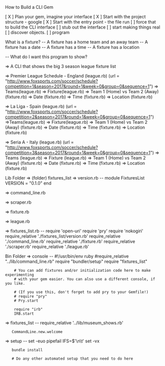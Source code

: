 How to Build a CLI Gem

[ X ] Plan your gem, imagine your interface
[ X ] Start with the project structure - google
[ X ] Start with the entry point - the file run
[ ] force that to build the CLI interface
[ ] stub out the interface
[ ] start making things real
[ ] discover objects.
[ ] program

What is a fixture?
  -- A fixture has a home team and an away team
  -- A fixture has a date
  -- A fixture has a time
  -- A fixture has a location

-- What do I want this program to show?

  => A CLI that shows the big 3 season league fixture list

  => Premier League Schedule - England (league.rb)
(url = "http://www.foxsports.com/soccer/schedule?competition=1&season=2017&round=1&week=0&group=0&sequence=1")
    => Teams(league.rb)
    => Fixture(league.rb)
      => Team 1 (Home) vs Team 2 (Away) (fixture.rb)
      => Date (fixture.rb)
      => Time (fixture.rb)
      => Location (fixture.rb)

  => La Liga - Spain (league.rb)
(url = "http://www.foxsports.com/soccer/schedule?competition=2&season=2017&round=1&week=0&group=0&sequence=1")
    =>Teams(league.rb)
    => Fixture(league.rb)
      => Team 1 (Home) vs Team 2 (Away) (fixture.rb)
      => Date (fixture.rb)
      => Time (fixture.rb)
      => Location (fixture.rb)

  => Seria A -  Italy (league.rb)
(url = "http://www.foxsports.com/soccer/schedule?competition=3&season=2017&round=1&week=0&group=0&sequence=1")
    => Teams (league.rb)
    => Fixture (league.rb)
      => Team 1 (Home) vs Team 2 (Away) (fixture.rb)
      => Date (fixture.rb)
      => Time (fixture.rb)
      => Location (fixture.rb)


Lib Folder
  => (folder) fixtures_list
    => version.rb
      -- module FixturesList
          VERSION = "0.1.0"
         end

  => command_line.rb

  => scraper.rb

  => fixture.rb

  => league.rb

  => fixtures_list.rb
    -- require 'open-uri'
       require 'pry'
       require 'nokogiri'
       require_relative './fixtures_list/version.rb'
       require_relative './command_line.rb'
       require_relative './fixture.rb'
       require_relative './scraper.rb'
       require_relative './league.rb'


Bin Folder
  => console
    --  #!/usr/bin/env ruby
        #require_relative "../lib/command_line.rb"
        require "bundler/setup"
        require "fixtures_list"

        # You can add fixtures and/or initialization code here to make experimenting
        # with your gem easier. You can also use a different console, if you like.

        # (If you use this, don't forget to add pry to your Gemfile!)
        # require "pry"
        # Pry.start

        require "irb"
        IRB.start

  => fixtures_list
    -- require_relative '../lib/museum_shows.rb'

       CommandLine.new.welcome

  => setup
    -- set -euo pipefail
       IFS=$'\n\t'
       set -vx

       bundle install

       # Do any other automated setup that you need to do here
